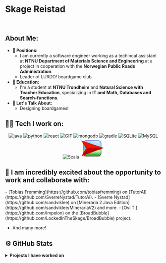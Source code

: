 <h1> Skage Reistad  <img src="" width="45" align="center"/> </h1> 
<div align="center">
<img src="">
</div>

## About Me:

- **🚀 Positions:**
    - I am currently a software engineer working as a techincal assistant at **NTNU Department of Materials Science and Engineering** at a project in cooperation with the **Norwegian Public Roads Administration**.
    - Leader of LURDO! boardgame club
- **🏦 Education:**
    - I'm a student at **NTNU Trondheim** and **Natural Science with Teacher Education**, specializing in **IT and Math, Databases and Search-functions**.
- **💬 Let's Talk About:** 
    - Designing boardgames!

<h2> 🧑‍💻 Tech I work on: </h2>

<div align="center">
      <img src="https://www.vectorlogo.zone/logos/java/java-icon.svg" alt="java"           width="75" height="75"/> 
      <img src="https://www.vectorlogo.zone/logos/python/python-icon.svg" alt="python"     width="65" height="65"/>
      <img src="https://www.vectorlogo.zone/logos/reactjs/reactjs-icon.svg" alt="react"  width="55" height="65"/>
      <img src="https://www.vectorlogo.zone/logos/git-scm/git-scm-icon.svg" alt="GIT"      width="65" height="65"/> 
      <img src="https://www.vectorlogo.zone/logos/mongodb/mongodb-icon.svg" alt="mongodb"  width="55" height="65"/>
      <img src="https://www.vectorlogo.zone/logos/gradle/gradle-icon.svg" alt="gradle"    width="55" height="65"/>
      <img src="https://www.vectorlogo.zone/logos/sqlite/sqlite-icon.svg" alt="SQLite" width="75" height="65"/>
      <img src="https://www.vectorlogo.zone/logos/mysql/mysql-icon.svg" alt="MySQL" width="75" height="65"/>
      <img src="https://www.vectorlogo.zone/logos/scala-lang/scala-lang-icon.svg" alt="Scala" width="75" height="65"/>
      <img src="netlogo.png" alt="Scala" width="75" height="65"/>
</div>

<h2> 🤝 I am incredibly excited about the opportunity to work and collaborate with: </h3>
- [Tobias Fremming](https://github.com/tobiasfremming) on [TutorAI](https://github.com/SverreNystad/TutorAI).
- [Sverre Nystad](https://github.com/sandviklee) on [Mineraria 2 Java Edition](https://github.com/sandviklee/MinerariaV2) and more.
- [Ovi T.](https://github.com/Impelon) on the [BroadBubble](https://github.com/LockedInTheSkage/BroadBubble) project.

- And many more!


<h2>⚙️ GitHub Stats</h2>
<div align="center">
</div>

<details>
  <summary><strong>Projects I have worked on</strong></summary>
  <br>
  
  <div align="center">


<!-- Project 12: TutorAI -->
  <h3><a href="https://github.com/CogitoNTNU/TutorAI" width="200">TutorAI</a></h3>
  <p> 
  TutorAI is a RAG system capable of assisting with learning academic subjects and using the curriculum and citing it. The project revolves around building an application that ingests a textbook in most formats and facilitates efficient learning of the course material. 
  </p>
  <br><img src="https://github.com/CogitoNTNU/TutorAI/blob/main/docs/images/TutorAI.png">
  <hr>
  
</div>
</details>
